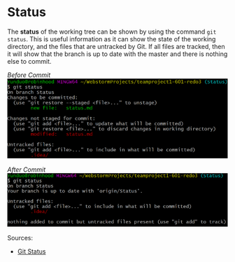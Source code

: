 # Status

The **status** of the working tree can be shown by using the command `git status`. This is useful information as it can show the state of the working directory, and the files that are untracked by Git. If all files are tracked, then it will show that the branch is up to date with the master and there is nothing else to commit. 

*Before Commit*
![GitStatusBefore](./images/gitstatusbefore.png)

*After Commit*
![GitStatusBefore](./images/gitstatusafter.png)

Sources:
* [Git Status](https://www.atlassian.com/git/tutorials/inspecting-a-repository#:~:text=The%20git%20status%20command%20displays,regarding%20the%20committed%20project%20history.)
